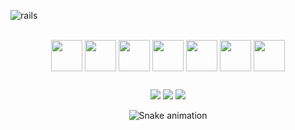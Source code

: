 ![rails](https://user-images.githubusercontent.com/5088621/212130540-cc624379-3e0a-47cd-9367-56484b3a4388.png)

<div style="display: inline_block" align="center"><br>  
  <img align="center" width="50" src="https://cdn.jsdelivr.net/gh/devicons/devicon/icons/ruby/ruby-plain-wordmark.svg" />    
  <img align="center" width="50" src="https://cdn.jsdelivr.net/gh/devicons/devicon/icons/rails/rails-original-wordmark.svg" />    
  <img align="center" width="50" src="https://cdn.jsdelivr.net/gh/devicons/devicon/icons/javascript/javascript-plain.svg">

  <img align="center" width="50" src="https://cdn.jsdelivr.net/gh/devicons/devicon/icons/react/react-original.svg">
  <img align="center" width="50" src="https://cdn.jsdelivr.net/gh/devicons/devicon/icons/html5/html5-original.svg">
  <img align="center" width="50" src="https://cdn.jsdelivr.net/gh/devicons/devicon/icons/css3/css3-original.svg">
  <img align="center" width="50" src="https://cdn.jsdelivr.net/gh/devicons/devicon/icons/python/python-original.svg">
</div>
  
 ##
 
<div style="display: inline_block" align="center">
  <a href="https://instagram.com/edergarbin" target="_blank"><img src="https://img.shields.io/badge/-Instagram-%23E4405F?style=for-the-badge&logo=instagram&logoColor=white" target="_blank"></a>
  <a href = "mailto:eder.garbin@gmail.com"><img src="https://img.shields.io/badge/-Gmail-%23333?style=for-the-badge&logo=gmail&logoColor=white" target="_blank"></a>
  <a href="https://www.linkedin.com/in/edergarbin/" target="_blank"><img src="https://img.shields.io/badge/-LinkedIn-%230077B5?style=for-the-badge&logo=linkedin&logoColor=white" target="_blank"></a> 
   
  ![Snake animation](https://github.com/edergarbin/edergarbin/blob/output/github-contribution-grid-snake.svg)

</div>
